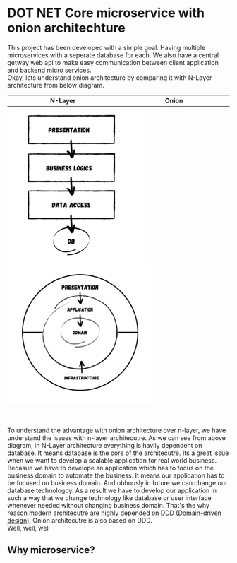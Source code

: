 # DOT NET Core microservice with onion architechture 
This project has been developed with a simple goal. Having multiple microservices with a seperate database for each.
We also have a central getway web api to make easy communication between client application and backend micro services.
<br>
Okay, lets understand onion architecture by comparing it with N-Layer architecture from below diagram.

<table>
  <tr>
    <th width="320">N-Layer</th>
    <th width="320">Onion</th>
  </tr>
</table>
<p float="left">
  <img src="https://github.com/belal55/dotnet-core-microservice/blob/master/Docs/N-Layer-Architecture.png" height="330" alt="N-Layer-Architecture.png" />
<img src="https://github.com/belal55/dotnet-core-microservice/blob/master/Docs/onionArchitecture.png" height="330" alt="onionArchitecture.png" />
</p>

<br>

To understand the advantage with onion architecture over n-layer, we have understand the issues with n-layer architecutre. As we can see from above diagram, in N-Layer architecture everything is havily dependent on database. It means database is the core of the architecutre. Its a great issue when we want to develop a scalable application for real world business. Becasue we have to develope an application which has to focus on the business domain to automate the business. It means our application has to be focused on business domain. And obhously in future we can change our database technologoy. As a result we have to develop our application in such a way that we change technology like database or user interface whenever needed without changing business domain. That's the why reason modern architecutre are highly depended on [DDD (Domain-driven design)](https://en.wikipedia.org/wiki/Domain-driven_design). Onion architecutre is also based on DDD. 
<br>
Well, well, well
<br>
## Why microservice?


